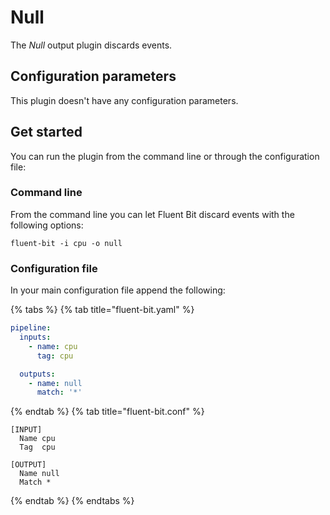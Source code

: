 # Null

The _Null_ output plugin discards events.

## Configuration parameters

This plugin doesn't have any configuration parameters.

## Get started

You can run the plugin from the command line or through the configuration file:

### Command line

From the command line you can let Fluent Bit discard events with the following options:

```shell
fluent-bit -i cpu -o null
```

### Configuration file

In your main configuration file append the following:

{% tabs %}
{% tab title="fluent-bit.yaml" %}

```yaml
pipeline:
  inputs:
    - name: cpu
      tag: cpu

  outputs:
    - name: null
      match: '*'
```

{% endtab %}
{% tab title="fluent-bit.conf" %}

```text
[INPUT]
  Name cpu
  Tag  cpu

[OUTPUT]
  Name null
  Match *
```

{% endtab %}
{% endtabs %}
